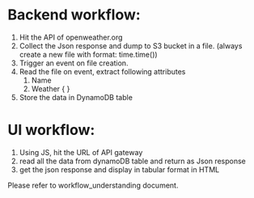# Backend workflow:
1. Hit the API of openweather.org
2. Collect the Json response and dump to S3 bucket in a file. (always create a new file with format: time.time())
3. Trigger an event on file creation.
4. Read the file on event, extract following attributes
   1. Name
   2. Weather { }
5. Store the data in DynamoDB table


# UI workflow:
1. Using JS, hit the URL of API gateway
2. read all the data from dynamoDB table and return as Json response
3. get the json response and display in tabular format in HTML

Please refer to workflow_understanding document.
